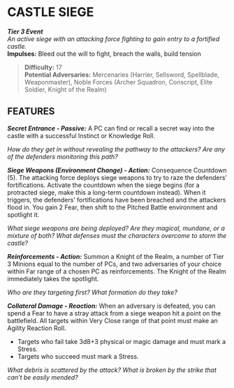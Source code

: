 ﻿---
tags:
  - Environment
  - Statblock

name: 'CASTLE SIEGE'
tier: 3
type: Event
description: 'An active siege with an attacking force fighting to gain entry to a fortified castle.'
difficulty: '17'
impulses: 'Bleed out the will to fight, breach the walls, build tension'
potential_adversaries: 'Mercenaries (Harrier, Sellsword, Spellblade, Weaponmaster), Noble Forces (Archer Squadron, Conscript, Elite Soldier, Knight of the Realm)'
feats:
- name: 'Secret Entrance'
  type: 'Passive'
  text: 'A PC can find or recall a secret way into the castle with a successful Instinct or Knowledge Roll.

  *How do they get in without revealing the pathway to the attackers? Are any of the defenders monitoring this path?*'
- name: 'Siege Weapons (Environment Change)'
  type: 'Action'
  text: 'Consequence Countdown (5). The attacking force deploys siege weapons to try to raze the defenders’ fortifications. Activate the countdown when the siege begins (for a protracted siege, make this a long-term countdown instead). When it triggers, the defenders’ fortifications have been breached and the attackers flood in. You gain 2 Fear, then shift to the Pitched Battle environment and spotlight it.

  *What siege weapons are being deployed? Are they magical, mundane, or a mixture of both? What defenses must the characters overcome to storm the castle?*'
- name: 'Reinforcements'
  type: 'Action'
  text: 'Summon a Knight of the Realm, a number of Tier 3 Minions equal to the number of PCs, and two adversaries of your choice within Far range of a chosen PC as reinforcements. The Knight of the Realm immediately takes the spotlight.

  *Who are they targeting first? What formation do they take?*'
- name: 'Collateral Damage'
  type: 'Reaction'
  text: 'When an adversary is defeated, you can spend a Fear to have a stray attack from a siege weapon hit a point on the battlefield. All targets within Very Close range of that point must make an Agility Reaction Roll.

  - Targets who fail take 3d8+3 physical or magic damage and must mark a Stress.
  - Targets who succeed must mark a Stress.

  *What debris is scattered by the attack? What is broken by the strike that can’t be easily mended?*'
layout: Daggerheart Environment
source: srd-adversary
statblock: true
---

# CASTLE SIEGE

***Tier 3 Event***  
*An active siege with an attacking force fighting to gain entry to a fortified castle.*  
**Impulses:** Bleed out the will to fight, breach the walls, build tension

> **Difficulty:** 17  
> **Potential Adversaries:** Mercenaries (Harrier, Sellsword, Spellblade, Weaponmaster), Noble Forces (Archer Squadron, Conscript, Elite Soldier, Knight of the Realm)

## FEATURES

***Secret Entrance - Passive:*** A PC can find or recall a secret way into the castle with a successful Instinct or Knowledge Roll.

  *How do they get in without revealing the pathway to the attackers? Are any of the defenders monitoring this path?*

***Siege Weapons (Environment Change) - Action:*** Consequence Countdown (5). The attacking force deploys siege weapons to try to raze the defenders’ fortifications. Activate the countdown when the siege begins (for a protracted siege, make this a long-term countdown instead). When it triggers, the defenders’ fortifications have been breached and the attackers flood in. You gain 2 Fear, then shift to the Pitched Battle environment and spotlight it.

  *What siege weapons are being deployed? Are they magical, mundane, or a mixture of both? What defenses must the characters overcome to storm the castle?*

***Reinforcements - Action:*** Summon a Knight of the Realm, a number of Tier 3 Minions equal to the number of PCs, and two adversaries of your choice within Far range of a chosen PC as reinforcements. The Knight of the Realm immediately takes the spotlight.

  *Who are they targeting first? What formation do they take?*

***Collateral Damage - Reaction:*** When an adversary is defeated, you can spend a Fear to have a stray attack from a siege weapon hit a point on the battlefield. All targets within Very Close range of that point must make an Agility Reaction Roll.

  - Targets who fail take 3d8+3 physical or magic damage and must mark a Stress.
  - Targets who succeed must mark a Stress.

  *What debris is scattered by the attack? What is broken by the strike that can’t be easily mended?*
